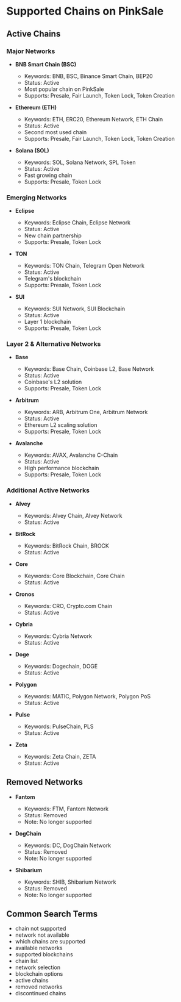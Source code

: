 # Supported Chains on PinkSale

## Active Chains

### Major Networks
- **BNB Smart Chain (BSC)**
  - Keywords: BNB, BSC, Binance Smart Chain, BEP20
  - Status: Active
  - Most popular chain on PinkSale
  - Supports: Presale, Fair Launch, Token Lock, Token Creation

- **Ethereum (ETH)**
  - Keywords: ETH, ERC20, Ethereum Network, ETH Chain
  - Status: Active
  - Second most used chain
  - Supports: Presale, Fair Launch, Token Lock, Token Creation

- **Solana (SOL)**
  - Keywords: SOL, Solana Network, SPL Token
  - Status: Active
  - Fast growing chain
  - Supports: Presale, Token Lock

### Emerging Networks
- **Eclipse**
  - Keywords: Eclipse Chain, Eclipse Network
  - Status: Active
  - New chain partnership
  - Supports: Presale, Token Lock

- **TON**
  - Keywords: TON Chain, Telegram Open Network
  - Status: Active
  - Telegram's blockchain
  - Supports: Presale, Token Lock

- **SUI**
  - Keywords: SUI Network, SUI Blockchain
  - Status: Active
  - Layer 1 blockchain
  - Supports: Presale, Token Lock

### Layer 2 & Alternative Networks
- **Base**
  - Keywords: Base Chain, Coinbase L2, Base Network
  - Status: Active
  - Coinbase's L2 solution
  - Supports: Presale, Token Lock

- **Arbitrum**
  - Keywords: ARB, Arbitrum One, Arbitrum Network
  - Status: Active
  - Ethereum L2 scaling solution
  - Supports: Presale, Token Lock

- **Avalanche**
  - Keywords: AVAX, Avalanche C-Chain
  - Status: Active
  - High performance blockchain
  - Supports: Presale, Token Lock

### Additional Active Networks
- **Alvey**
  - Keywords: Alvey Chain, Alvey Network
  - Status: Active

- **BitRock**
  - Keywords: BitRock Chain, BROCK
  - Status: Active

- **Core**
  - Keywords: Core Blockchain, Core Chain
  - Status: Active

- **Cronos**
  - Keywords: CRO, Crypto.com Chain
  - Status: Active

- **Cybria**
  - Keywords: Cybria Network
  - Status: Active

- **Doge**
  - Keywords: Dogechain, DOGE
  - Status: Active

- **Polygon**
  - Keywords: MATIC, Polygon Network, Polygon PoS
  - Status: Active

- **Pulse**
  - Keywords: PulseChain, PLS
  - Status: Active

- **Zeta**
  - Keywords: Zeta Chain, ZETA
  - Status: Active

## Removed Networks
- **Fantom**
  - Keywords: FTM, Fantom Network
  - Status: Removed
  - Note: No longer supported

- **DogChain**
  - Keywords: DC, DogChain Network
  - Status: Removed
  - Note: No longer supported

- **Shibarium**
  - Keywords: SHIB, Shibarium Network
  - Status: Removed
  - Note: No longer supported

## Common Search Terms
- chain not supported
- network not available
- which chains are supported
- available networks
- supported blockchains
- chain list
- network selection
- blockchain options
- active chains
- removed networks
- discontinued chains